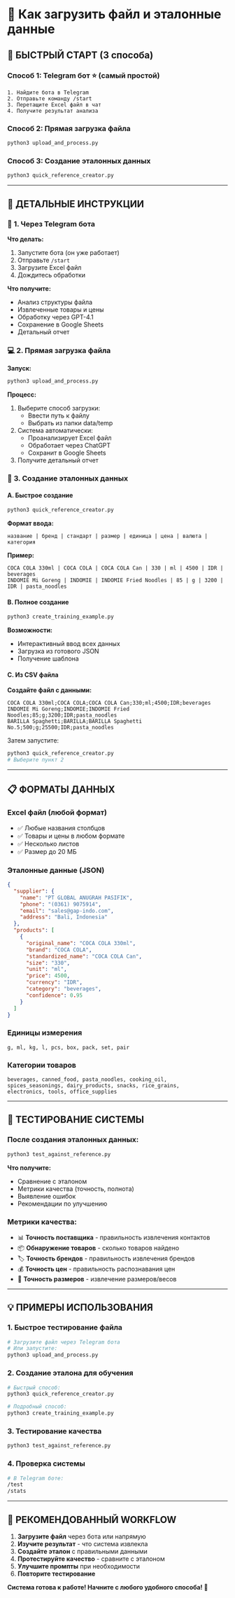 # 📁 Как загрузить файл и эталонные данные

## 🚀 БЫСТРЫЙ СТАРТ (3 способа)

### **Способ 1: Telegram бот** ⭐ (самый простой)
```
1. Найдите бота в Telegram
2. Отправьте команду /start  
3. Перетащите Excel файл в чат
4. Получите результат анализа
```

### **Способ 2: Прямая загрузка файла**
```bash
python3 upload_and_process.py
```

### **Способ 3: Создание эталонных данных** 
```bash
python3 quick_reference_creator.py
```

---

## 📂 ДЕТАЛЬНЫЕ ИНСТРУКЦИИ

### 🤖 **1. Через Telegram бота**

**Что делать:**
1. Запустите бота (он уже работает)
2. Отправьте `/start`
3. Загрузите Excel файл
4. Дождитесь обработки

**Что получите:**
- Анализ структуры файла
- Извлеченные товары и цены
- Обработку через GPT-4.1
- Сохранение в Google Sheets
- Детальный отчет

### 💻 **2. Прямая загрузка файла**

**Запуск:**
```bash
python3 upload_and_process.py
```

**Процесс:**
1. Выберите способ загрузки:
   - Ввести путь к файлу
   - Выбрать из папки data/temp
2. Система автоматически:
   - Проанализирует Excel файл
   - Обработает через ChatGPT
   - Сохранит в Google Sheets
3. Получите детальный отчет

### 📝 **3. Создание эталонных данных**

#### A. Быстрое создание
```bash
python3 quick_reference_creator.py
```

**Формат ввода:**
```
название | бренд | стандарт | размер | единица | цена | валюта | категория
```

**Пример:**
```
COCA COLA 330ml | COCA COLA | COCA COLA Can | 330 | ml | 4500 | IDR | beverages
INDOMIE Mi Goreng | INDOMIE | INDOMIE Fried Noodles | 85 | g | 3200 | IDR | pasta_noodles
```

#### B. Полное создание
```bash
python3 create_training_example.py
```

**Возможности:**
- Интерактивный ввод всех данных
- Загрузка из готового JSON
- Получение шаблона

#### C. Из CSV файла

**Создайте файл с данными:**
```csv
COCA COLA 330ml;COCA COLA;COCA COLA Can;330;ml;4500;IDR;beverages
INDOMIE Mi Goreng;INDOMIE;INDOMIE Fried Noodles;85;g;3200;IDR;pasta_noodles
BARILLA Spaghetti;BARILLA;BARILLA Spaghetti No.5;500;g;25500;IDR;pasta_noodles
```

Затем запустите:
```bash
python3 quick_reference_creator.py
# Выберите пункт 2
```

---

## 📋 **ФОРМАТЫ ДАННЫХ**

### Excel файл (любой формат)
- ✅ Любые названия столбцов
- ✅ Товары и цены в любом формате  
- ✅ Несколько листов
- ✅ Размер до 20 МБ

### Эталонные данные (JSON)
```json
{
  "supplier": {
    "name": "PT GLOBAL ANUGRAH PASIFIK",
    "phone": "(0361) 9075914",
    "email": "sales@gap-indo.com",
    "address": "Bali, Indonesia"
  },
  "products": [
    {
      "original_name": "COCA COLA 330ml",
      "brand": "COCA COLA", 
      "standardized_name": "COCA COLA Can",
      "size": "330",
      "unit": "ml",
      "price": 4500,
      "currency": "IDR",
      "category": "beverages",
      "confidence": 0.95
    }
  ]
}
```

### Единицы измерения
```
g, ml, kg, l, pcs, box, pack, set, pair
```

### Категории товаров
```
beverages, canned_food, pasta_noodles, cooking_oil,
spices_seasonings, dairy_products, snacks, rice_grains,
electronics, tools, office_supplies
```

---

## 🧪 **ТЕСТИРОВАНИЕ СИСТЕМЫ**

### После создания эталонных данных:
```bash
python3 test_against_reference.py
```

**Что получите:**
- Сравнение с эталоном
- Метрики качества (точность, полнота)
- Выявление ошибок
- Рекомендации по улучшению

### Метрики качества:
- 📊 **Точность поставщика** - правильность извлечения контактов
- 📦 **Обнаружение товаров** - сколько товаров найдено
- 🏷️ **Точность брендов** - правильность извлечения брендов
- 💰 **Точность цен** - правильность распознавания цен
- 📏 **Точность размеров** - извлечение размеров/весов

---

## 💡 **ПРИМЕРЫ ИСПОЛЬЗОВАНИЯ**

### 1. Быстрое тестирование файла
```bash
# Загрузите файл через Telegram бота
# Или запустите:
python3 upload_and_process.py
```

### 2. Создание эталона для обучения
```bash
# Быстрый способ:
python3 quick_reference_creator.py

# Подробный способ:
python3 create_training_example.py
```

### 3. Тестирование качества
```bash
python3 test_against_reference.py
```

### 4. Проверка системы
```bash
# В Telegram боте:
/test
/stats
```

---

## 🎯 **РЕКОМЕНДОВАННЫЙ WORKFLOW**

1. **Загрузите файл** через бота или напрямую
2. **Изучите результат** - что система извлекла
3. **Создайте эталон** с правильными данными
4. **Протестируйте качество** - сравните с эталоном
5. **Улучшите промпты** при необходимости
6. **Повторите тестирование**

**Система готова к работе! Начните с любого удобного способа! 🚀**